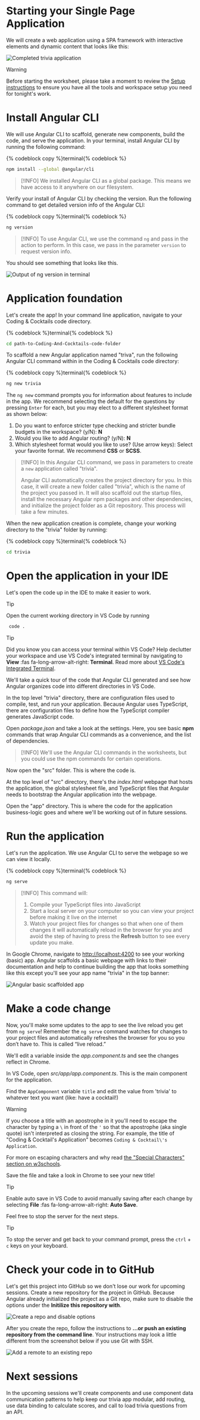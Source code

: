 # Starting your Single Page Application

We will create a web application using a SPA framework with interactive elements and dynamic content that looks like this:

![Completed trivia application](../images/app.gif)

>[!WARNING]
>Before starting the worksheet, please take a moment to review the [Setup instructions](../setup/?id=setup) to ensure you have all the tools and workspace setup you need for tonight's work.

# Install Angular CLI

We will use Angular CLI to scaffold, generate new components, build the code, and serve the application. In your terminal, install Angular CLI by running the following command:

{% codeblock copy %}terminal{% codeblock %}
```sh
npm install --global @angular/cli
```

>[!INFO]
>We installed Angular CLI as a global package. This means we have access to it anywhere on our filesystem.

Verify your install of Angular CLI by checking the version. Run the following command to get detailed version info of the Angular CLI:

{% codeblock copy %}terminal{% codeblock %}
```sh
ng version
```

>[!INFO]
>To use Angular CLI, we use the command `ng` and pass in the action to perform. In this case, we pass in the parameter `version` to request version info.

You should see something that looks like this.

![Output of ng version in terminal](images/ng-version.png)

# Application foundation

Let's create the app! In your command line application, navigate to your Coding & Cocktails code directory.

{% codeblock %}terminal{% codeblock %}
```sh
cd path-to-Coding-And-Cocktails-code-folder
```

To scaffold a new Angular application named "triva", run the following Angular CLI command within in the Coding & Cocktails code directory:

{% codeblock copy %}terminal{% codeblock %}
```sh
ng new trivia
```

The `ng new` command prompts you for information about features to include in the app. We recommend selecting the default for the questions by pressing `Enter` for each, but you may elect to a different stylesheet format as shown below:

1. Do you want to enforce stricter type checking and stricter bundle budgets in the workspace? (y/N): **N**
2. Would you like to add Angular routing? (y/N): **N**
3. Which stylesheet format would you like to use? (Use arrow keys): Select your favorite format. We recommend **CSS** or **SCSS**.

>[!INFO]
>In this Angular CLI command, we pass in parameters to create a `new` application called "trivia".
>
>Angular CLI automatically creates the project directory for you. In this case, it will create a new folder called "trivia", which is the name of the project you passed in. It will also scaffold out the startup files, install the necessary Angular npm packages and other dependencies, and initialize the project folder as a Git repository. This process will take a few minutes.

When the new application creation is complete, change your working directory to the "trivia" folder by running:

{% codeblock copy %}terminal{% codeblock %}
```sh
cd trivia
```

# Open the application in your IDE

Let's open the code up in the IDE to make it easier to work.

>[!TIP]
>Open the current working directory in VS Code by running
>```sh
>  code .
>  ```

>[!TIP]
>Did you know you can access your terminal within VS Code?
>Help declutter your workspace and use VS Code's integrated terminal by navigating to **View** :fas fa-long-arrow-alt-right: **Terminal**.
>Read more about [VS Code's Integrated Terminal](https://code.visualstudio.com/docs/editor/integrated-terminal).

We'll take a quick tour of the code that Angular CLI generated and see how Angular organizes code into different directories in VS Code.

In the top level "trivia" directory, there are configuration files used to compile, test, and run your application. Because Angular uses TypeScript, there are configuration files to define how the TypeScript compiler generates JavaScript code.

Open _package.json_ and take a look at the settings. Here, you see basic **npm** commands that wrap Angular CLI commands as a convenience, and the list of dependencies. 

>[!INFO]
>We'll use the Angular CLI commands in the worksheets, but you could use the npm commands for certain operations.

Now open the "src" folder. This is where the code is.

At the top level of "src" directory, there's the _index.html_ webpage that hosts the application, the global stylesheet file, and TypeScript files that Angular needs to bootstrap the Angular application into the webpage.

Open the "app" directory. This is where the code for the application business-logic goes and where we'll be working out of in future sessions.

# Run the application

Let's run the application. We use Angular CLI to serve the webpage so we can view it locally.

{% codeblock copy %}terminal{% codeblock %}
```sh
ng serve
```

>[!INFO]
>This command will:
>
>1. Compile your TypeScript files into JavaScript
>2. Start a local server on your computer so you can view your project before making it live on the internet
>3. Watch your project files for changes so that when one of them changes it will automatically reload in the browser for you and avoid the step of having to press the **Refresh** button to see every update you make.

In Google Chrome, navigate to [http://localhost:4200](http://localhost:4200) to see your working (basic) app. Angular scaffolds a basic webpage with links to their documentation and help to continue building the app that looks something like this except you'll see your app name "trivia" in the top banner:

![Angular basic scaffolded app](https://angular.io/generated/images/guide/setup-local/app-works.png)

# Make a code change

Now, you'll make some updates to the app to see the live reload you get from `ng serve`! Remember the `ng serve` command watches for changes to your project files and automatically refreshes the browser for you so you don’t have to. This is called “live reload.”

We'll edit a variable inside the _app.component.ts_ and see the changes reflect in Chrome.

In VS Code, open _src/app/app.component.ts_. This is the main component for the application.

Find the `AppComponent` variable `title` and edit the value from 'trivia' to whatever text you want (like: have a cocktail!)

>[!WARNING]
>If you choose a title with an apostrophe in it you'll need to escape the character by typing a `\` in front of the `'` so that the apostrophe (aka single quote) isn't interpreted as closing the string. For example, the title of "Coding & Cocktail's Application" becomes `Coding & Cocktail\'s Application`.
>
>For more on escaping characters and why read [the "Special Characters" section on w3schools](https://www.w3schools.com/js/js_strings.asp).

Save the file and take a look in Chrome to see your new title!

>[!TIP]
>Enable auto save in VS Code to avoid manually saving after each change by selecting **File** :fas fa-long-arrow-alt-right: **Auto Save**.

Feel free to stop the server for the next steps.

>[!TIP]  
>To stop the server and get back to your command prompt, press the `ctrl` + `c` keys on your keyboard.

# Check your code in to GitHub

Let's get this project into GitHub so we don't lose our work for upcoming sessions. Create a new repository for the project in GitHub. Because Angular already initialized the project as a Git repo, make sure to disable the options under the **Initilize this repository with**.

![Create a repo and disable options](images/create-repo.png)

After you create the repo, follow the instructions to **...or push an existing repository from the command line**. Your instructions may look a little different from the screenshot below if you use Git with SSH.  

![Add a remote to an existing repo](images/add-remote.png)

# Next sessions

In the upcoming sessions we'll create components and use component data communication patterns to help keep our trivia app modular, add routing, use data binding to calculate scores, and call to load trivia questions from an API.
